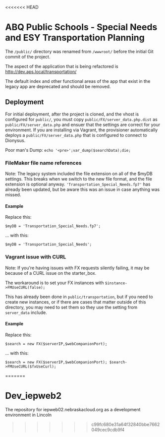 <<<<<<< HEAD
# ABQ Public Schools - Special Needs and ESY Transportation Planning

The `/public/` directory was renamed from `/wwwroot/` before the initial Git commit of the project.

The aspect of the application that is being refactored is <http://dev.aps.local/transportation/>

The default index and other functional areas of the app that exist in the legacy app are deprecated and should be
removed.

## Deployment

For initial deployment, after the project is cloned, and the vhost is configured for `public/`, you must copy
`public/FX/server_data.php.dist` as `public/FX/server_data.php` and ensuer that the settings are correct for your
environment. If you are installing via Vagrant, the provisioner automatically deploys a `public/FX/server_data.php`
that is configured to connect to Dionysus.

Poor man's Dump:
`echo '<pre>';var_dump($searchData);die;`

### FileMaker file name references

Note: The legacy system included the file extension on all of the $myDB settings. This breaks when we switch to the
new file format, and the file extension is optional anyway. `'Transportation_Special_Needs.fp7'` has already been
updated, but be aware this was an issue in case anything was missed.
  
#### Example

Replace this:
```
$myDB = 'Transportation_Special_Needs.fp7';
```

... with this:
```
$myDB = 'Transportation_Special_Needs';
```



### Vagrant issue with CURL

Note: If you're having issues with FX requests silently failing, it may be because of a CURL issue on the starter_box.

The workaround is to set your FX instances with `$instance->FMUseCURL(false);`

This has already been done in `public/transportation`, but if you need to create new instances, or if there are cases
that matter outside of this directory, you may need to set them so they use the setting from `server_data` include.

#### Example

Replace this:
```
$search = new FX($serverIP,$webCompanionPort);
```

... with this:
```
$search = new FX($serverIP,$webCompanionPort); $search->FMUseCURL($fxUseCurl);
```
=======
# Dev_iepweb2
The repository for iepweb02.nebraskacloud.org as a development environment in Lincoln
>>>>>>> c99fc680e31a64f32840bbe7662049cec9cdb9f4
